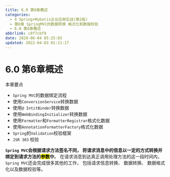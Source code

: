 ```yaml
---
title: 6.0 第6章概述
categories: 
  - 4 Spring+Mybatis企业应用实战(第2版)
  - 第6章 SpringMVC的数据转换 格式化和数据校验
  - 6.0 第6章概述
abbrlink: c8f7cbf9
date: 2020-06-04 05:25:03
updated: 2022-04-03 01:21:17
---
```

# 6.0 第6章概述
本章要点
- `Spring MVC`的数据绑定流程
- 使用`ConversionService`转换数据
- 使用`@ IntitBinder`转换数据
- 使用`WebBindingInitializer`转换数据
- 使用`Formatter`和`FormatterRegistrar`格式化数据
- 使用`AnnotationFormatterFactory`格式化数据
- `Spring`的`Validation`校验框架
- `JSR 303` 校验

**`Spring MVC`会根据请求方法签名不同， 将请求消息中的信息以一定的方式转换并绑定到请求方法的<mark>参数</mark>中**。 在请求消息到达真正调用处理方法的这一段时间内，`Spring MVC`还会完成很多其他的工作， 包括请求信息转换、 数据转换、 数据格式化以及数据校验等。
